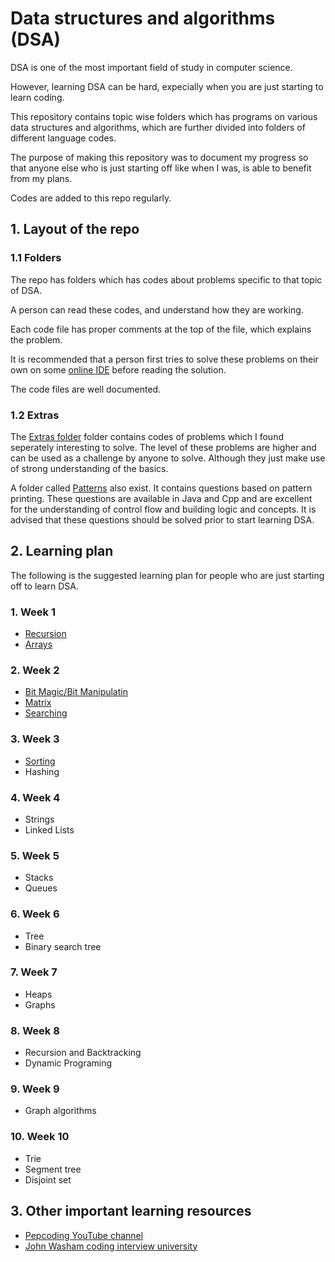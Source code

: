 # Data structures and algorithms (DSA)

DSA is one of the most important field of study in computer science.

However, learning DSA can be hard,
expecially when you are just starting to learn coding.

This repository contains topic wise folders which has programs on various data structures and algorithms,
which are further divided into folders of different language codes.

The purpose of making this repository was to document my progress so that anyone else who is just starting off like when I was,
is able to benefit from my plans.

Codes are added to this repo regularly.

## 1. Layout of the repo

### 1.1 Folders

The repo has folders which has codes about problems specific to that topic of DSA.

A person can read these codes, and understand how they are working.

Each code file has proper comments at the top of the file, which explains the problem.

It is recommended that a person first tries to solve these problems on their own on some
[online IDE](https://ide.geeksforgeeks.com) before reading the solution.

The code files are well documented.

### 1.2 Extras

The [Extras folder](./Extras) folder contains codes of problems which I found seperately interesting to solve.
The level of these problems are higher and can be used as a challenge by anyone to solve.
Although they just make use of strong understanding of the basics.

A folder called [Patterns](./Patterns) also exist. It contains questions based
on pattern printing. These questions are available in Java and Cpp and are
excellent for the understanding of control flow and building logic and
concepts. It is advised that these questions should be solved prior to start
learning DSA.

## 2. Learning plan

The following is the suggested learning plan for people who are just starting off to learn DSA.

### 1. Week 1

* [Recursion](./Recursion)
* [Arrays](./Arrays)

### 2. Week 2

* [Bit Magic/Bit Manipulatin](./Bit_Manipulation)
* [Matrix](./Matrix)
* [Searching](./Searching)

### 3. Week 3

* [Sorting](./Sorting)
* Hashing

### 4. Week 4

* Strings
* Linked Lists

### 5. Week 5

* Stacks
* Queues

### 6. Week 6

* Tree
* Binary search tree

### 7. Week 7

* Heaps
* Graphs

### 8. Week 8

* Recursion and Backtracking
* Dynamic Programing

### 9. Week 9

* Graph algorithms

### 10. Week 10

* Trie
* Segment tree
* Disjoint set

## 3. Other important learning resources

* [Pepcoding YouTube channel](https://www.youtube.com/c/Pepcoding/playlists)
* [John Washam coding interview university](https://github.com/jwasham/coding-interview-university)
